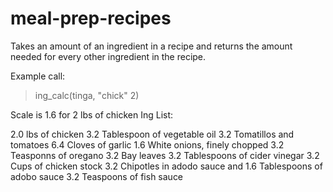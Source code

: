 # meal-prep-recipes
Takes an amount of an ingredient in a recipe and returns the amount needed for every other ingredient in the recipe. 

Example call:
>ing_calc(tinga, "chick" 2)

Scale is 1.6 for 2 lbs of chicken
Ing List:

2.0 lbs of chicken
3.2 Tablespoon of vegetable oil
3.2 Tomatillos and tomatoes
6.4 Cloves of garlic
1.6 White onions, finely chopped
3.2 Teasponns of oregano
3.2 Bay leaves
3.2 Tablespoons of cider vinegar
3.2 Cups of chicken stock
3.2 Chipotles in adodo sauce and
1.6 Tablespoons of adobo sauce
3.2 Teaspoons of fish sauce

